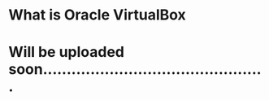 # What is Oracle VirtualBox

# Will be uploaded soon...............................................
